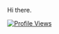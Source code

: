 Hi there.

[![Profile Views](https://hits.seeyoufarm.com/api/count/incr/badge.svg?url=https%3A%2F%2Fgithub.com%2Fdevjlds%2Fhit-counter&count_bg=%2379C83D&title_bg=%23555555&icon=&icon_color=%23E7E7E7&title=Profile%20views&edge_flat=false)](https://hits.seeyoufarm.com)
